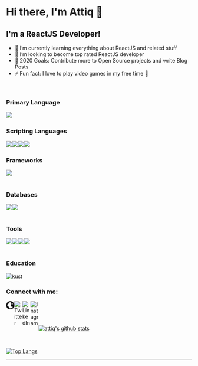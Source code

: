 # Hi there, I'm Attiq 👋

## I'm a ReactJS Developer!

- 🌱 I’m currently learning everything about ReactJS and related stuff
- 👯 I’m looking to become top rated ReactJS developer
- 🥅 2020 Goals: Contribute more to Open Source projects and write Blog Posts
- ⚡ Fun fact: I love to play video games in my free time 🤣

<br/>

### Primary Language
<img src="https://img.icons8.com/color/48/000000/javascript.png"/>

### Scripting Languages
<img align="left" src="https://img.icons8.com/color/48/000000/javascript.png"/>
<img align="left" src="https://img.icons8.com/color/48/000000/python.png"/>
<img align="left" src="https://img.icons8.com/color/48/000000/html-5.png"/>
<img aling="left" src="https://img.icons8.com/color/48/000000/css3.png"/>

### Frameworks
<img align="left" src="https://img.icons8.com/ultraviolet/40/000000/react.png"/>
<br />
<br />

### Databases
<img  align="left" height="48" src="https://www.mysql.com/common/logos/logo-mysql-170x115.png"/>
<img  align="left" src="https://img.icons8.com/color/48/000000/mongodb.png"/>
<br />
<br />

### Tools
<img align="left" src="https://res.cloudinary.com/canonical/image/fetch/f_auto,q_auto,fl_sanitize,w_48,h_48/https://dashboard.snapcraft.io/site_media/appmedia/2017/11/WebStorm_1282x.png"/>
<img align="left" src="https://img.icons8.com/fluent/48/000000/visual-studio-code-2019.png"/>
<img align="left" src="https://img.icons8.com/fluent/48/000000/github.png"/>
<img align="left" src="https://img.icons8.com/color/48/000000/docker.png"/>
<br />
<br />

### Education
[<img alt="kust" alt="Bachelor of computer science" width="48px" src="https://i.pinimg.com/originals/68/81/fd/6881fde41d2e8d5273c333abf9ba00c1.gif"/>][kust]


### Connect with me:
[<img align="left" alt="technosoft" width="22px" src="https://raw.githubusercontent.com/iconic/open-iconic/master/svg/globe.svg" />][website]
[<img align="left" alt="Twitter" width="22px" src="https://cdn.jsdelivr.net/npm/simple-icons@v3/icons/twitter.svg" />][twitter]
[<img align="left" alt="LinkedIn" width="22px" src="https://cdn.jsdelivr.net/npm/simple-icons@v3/icons/linkedin.svg" />][linkedin]
[<img align="left" alt="Instagram" width="22px" src="https://cdn.jsdelivr.net/npm/simple-icons@v3/icons/instagram.svg" />][instagram]
<br/>
<br/>
<br/>


[![attiq's github stats](https://github-readme-stats.vercel.app/api?username=AttiqUrRehman007&count_private=true&show_icons=true)](#)

<br/>

[![Top Langs](https://github-readme-stats.vercel.app/api/top-langs/?username=AttiqUrRehman007&hide=jupyter%20notebook,php&layout=compact)](#)

---

[website]: https://attiq-rehman.vercel.app/
[twitter]: https://twitter.com/007Attiq
[instagram]: https://www.instagram.com/attiq_khan7/
[linkedin]: https://www.linkedin.com/in/attiq-ur-rehman-71b511157/
[kust]: https://kust.edu.pk/web/
